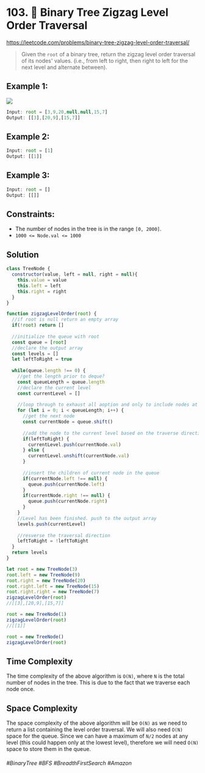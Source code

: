 # 103. 🌴 Binary Tree Zigzag Level Order Traversal
https://leetcode.com/problems/binary-tree-zigzag-level-order-traversal/

> Given the `root` of a binary tree, return the zigzag level order traversal of its nodes' values. (i.e., from left to right, then right to left for the next level and alternate between).

## Example 1:
![](https://assets.leetcode.com/uploads/2021/02/19/tree1.jpg)
```js
Input: root = [3,9,20,null,null,15,7]
Output: [[3],[20,9],[15,7]]
```

## Example 2:

```js
Input: root = [1]
Output: [[1]]
```

## Example 3:

```js
Input: root = []
Output: [[]]
```

## Constraints:
- The number of nodes in the tree is in the range `[0, 2000]`.
- `1000 <= Node.val <= 1000`

## Solution 
````js
class TreeNode {
  constructor(value, left = null, right = null){
    this.value = value
    this.left = left
    this.right = right
  }
}

function zigzagLevelOrder(root) {
  //if root is null return an empty array
  if(!root) return []
  
  //initialize the queue with root
  const queue = [root]
  //declare the output array
  const levels = []
  let leftToRight = true
  
  while(queue.length !== 0) {
    //get the length prior to deque?
    const queueLength = queue.length
    //declare the current level
    const currentLevel = []
    
    //loop through to exhaust all aoption and only to include nodes at current Level
    for (let i = 0; i < queueLength; i++) {
      //get the next node
      const currentNode = queue.shift()
      
      //add the node to the current level based on the traverse direction
      if(leftToRight) {
        currentLevel.push(currentNode.val)
      } else {
        currentLevel.unshift(currentNode.val)
      }
      
      //insert the children of current node in the queue
      if(currentNode.left !== null) {
        queue.push(currentNode.left) 
      }
      if(currentNode.right !== null) {
        queue.push(currentNode.right)
      }
    }
    //Level has been finished. push to the output array
    levels.push(currentLevel)
    
    //resverse the traversal direction 
    leftToRight = !leftToRight
  }
  return levels
}

let root = new TreeNode(3)
root.left = new TreeNode(9)
root.right = new TreeNode(20)
root.right.left = new TreeNode(15)
root.right.right = new TreeNode(7)
zigzagLevelOrder(root)
//[[3],[20,9],[15,7]]

root = new TreeNode(1)
zigzagLevelOrder(root)
//[[1]]

root = new TreeNode()
zigzagLevelOrder(root)
````

## Time Complexity
The time complexity of the above algorithm is `O(N)`, where `N` is the total number of nodes in the tree. This is due to the fact that we traverse each node once.

## Space Complexity
The space complexity of the above algorithm will be `O(N)` as we need to return a list containing the level order traversal. We will also need `O(N)` space for the queue. Since we can have a maximum of `N/2` nodes at any level (this could happen only at the lowest level), therefore we will need `O(N)` space to store them in the queue.

###### #BinaryTree #BFS  #BreadthFirstSearch #Amazon
